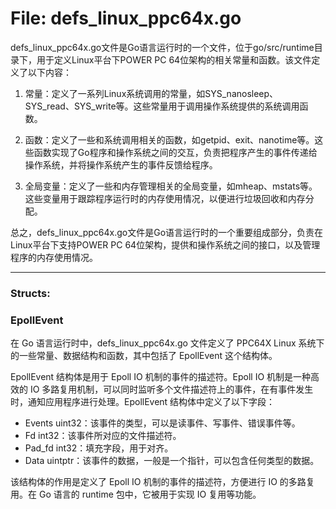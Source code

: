 # File: defs_linux_ppc64x.go

defs_linux_ppc64x.go文件是Go语言运行时的一个文件，位于go/src/runtime目录下，用于定义Linux平台下POWER PC 64位架构的相关常量和函数。该文件定义了以下内容：

1. 常量：定义了一系列Linux系统调用的常量，如SYS\_nanosleep、SYS\_read、SYS\_write等。这些常量用于调用操作系统提供的系统调用函数。

2. 函数：定义了一些和系统调用相关的函数，如getpid、exit、nanotime等。这些函数实现了Go程序和操作系统之间的交互，负责把程序产生的事件传递给操作系统，并将操作系统产生的事件反馈给程序。

3. 全局变量：定义了一些和内存管理相关的全局变量，如mheap、mstats等。这些变量用于跟踪程序运行时的内存使用情况，以便进行垃圾回收和内存分配。

总之，defs_linux_ppc64x.go文件是Go语言运行时的一个重要组成部分，负责在Linux平台下支持POWER PC 64位架构，提供和操作系统之间的接口，以及管理程序的内存使用情况。




---

### Structs:

### EpollEvent

在 Go 语言运行时中，defs_linux_ppc64x.go 文件定义了 PPC64X Linux 系统下的一些常量、数据结构和函数，其中包括了 EpollEvent 这个结构体。

EpollEvent 结构体是用于 Epoll IO 机制的事件的描述符。Epoll IO 机制是一种高效的 IO 多路复用机制，可以同时监听多个文件描述符上的事件，在有事件发生时，通知应用程序进行处理。EpollEvent 结构体中定义了以下字段：

- Events uint32：该事件的类型，可以是读事件、写事件、错误事件等。
- Fd int32：该事件所对应的文件描述符。
- Pad_fd int32：填充字段，用于对齐。
- Data uintptr：该事件的数据，一般是一个指针，可以包含任何类型的数据。

该结构体的作用是定义了 Epoll IO 机制的事件的描述符，方便进行 IO 的多路复用。在 Go 语言的 runtime 包中，它被用于实现 IO 复用等功能。



